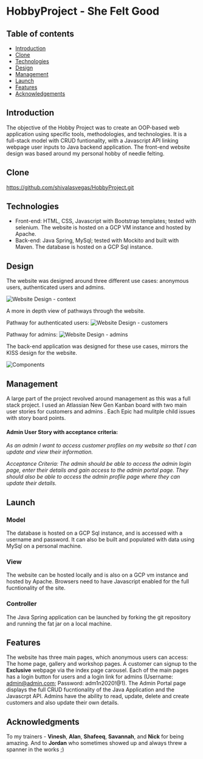 # HobbyProject - She Felt Good

## Table of contents
* [Introduction](#introduction)
* [Clone](#clone)
* [Technologies](#technologies)
* [Design](#design)
* [Management](#managemnt)
* [Launch](#launch)
* [Features](#features)
* [Acknowledgements](#acknowledgements)

## Introduction
The objective of the Hobby Project was to create an OOP-based web application using specific tools, methodologies, and technologies.  It is a full-stack model with CRUD funtionality, with a Javascript API linking webpage user inputs to Java backend application.  The front-end website design was based around my personal hobby of needle felting.

## Clone

https://github.com/shivalasvegas/HobbyProject.git

## Technologies

* Front-end: HTML, CSS, Javascript with Bootstrap templates; tested with selenium.  The website is hosted on a GCP VM instance and hosted by Apache.
* Back-end: Java Spring, MySql; tested with Mockito and built with Maven.  The database is hosted on a GCP Sql instance.  

## Design
The website was designed around three different use cases:  anonymous users, authenticated users and admins.

![Website Design - context](context.jpg)

A more in depth view of pathways through the website.

Pathway for authenticated users:
![Website Design - customers](websiteDesign1.jpg)


Pathway for admins:
![Website Design - admins](websiteDesign3.jpg)

The back-end application was designed for these use cases, mirrors the KISS design for the website.

![Components](components.jpg)

## Management

A large part of the project revolved around management as this was a full stack project.  I used an Atlassian New Gen Kanban board with two main user stories for customers and admins .  Each Epic had mulitple child issues with story board points.

#### Admin User Story with acceptance criteria:
*As an admin I want to access  customer profiles on my website so that I can update and view their information.*

*Acceptance Criteria: The admin should be able to access the admin login page, enter their details and gain access to the admin portal page.  They should also be able to access the admin profile page where they can update their details.*

## Launch
 
### Model

The database is hosted on a GCP Sql instance, and is accessed with a username and password.  It can also be built and populated with data using MySql on a personal machine.

### View 

The website can be hosted locally and is also on a GCP vm instance and hosted by Apache. Browsers need to have Javascript enabled for the full fucntionality of the site.   

### Controller

The Java Spring application can be launched by forking the git repository and running the fat jar on a local machine.  

## Features
The website has three main pages, which anonymous users can access: The home page, gallery and workshop pages. A customer can signup to the **Exclusive** webpage via the index page carousel.  Each of the main pages has a login button for users and a login link for admins (Username: admin@admin.com; Password: adm1n2020!@1).  The Admin Portal page displays the full CRUD fucntionality of the Java Application and the Javascrpt API.  Admins have the ability to read, update, delete and create customers and also update their own details.

## Acknowledgments

To my trainers - **Vinesh**, **Alan**, **Shafeeq**, **Savannah**, and **Nick** for being amazing.  And to **Jordan** who sometimes showed up and always threw a spanner in the works ;)
